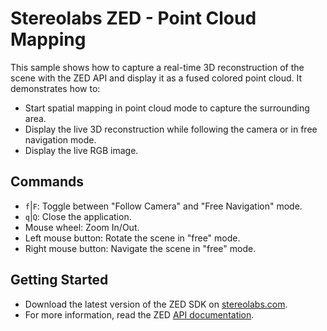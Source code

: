 # Stereolabs ZED - Point Cloud Mapping

This sample shows how to capture a real-time 3D reconstruction of the scene with the ZED API and display it as a fused colored point cloud. It demonstrates how to:

- Start spatial mapping in point cloud mode to capture the surrounding area.
- Display the live 3D reconstruction while following the camera or in free navigation mode.
- Display the live RGB image.

## Commands
- `f`|`F`: Toggle between "Follow Camera" and "Free Navigation" mode.
- `q`|`Q`: Close the application.
- Mouse wheel: Zoom In/Out.
- Left mouse button: Rotate the scene in "free" mode.
- Right mouse button: Navigate the scene in "free" mode.

## Getting Started

- Download the latest version of the ZED SDK on [stereolabs.com](https://www.stereolabs.com).
- For more information, read the ZED [API documentation](https://www.stereolabs.com/developers/documentation/API/).
